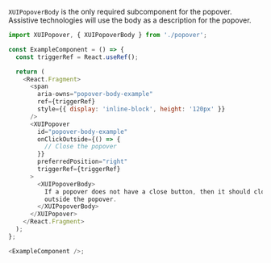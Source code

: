 `XUIPopoverBody` is the only required subcomponent for the popover. Assistive technologies will use
the body as a description for the popover.

```js
import XUIPopover, { XUIPopoverBody } from './popover';

const ExampleComponent = () => {
  const triggerRef = React.useRef();

  return (
    <React.Fragment>
      <span
        aria-owns="popover-body-example"
        ref={triggerRef}
        style={{ display: 'inline-block', height: '120px' }}
      />
      <XUIPopover
        id="popover-body-example"
        onClickOutside={() => {
          // Close the popover
        }}
        preferredPosition="right"
        triggerRef={triggerRef}
      >
        <XUIPopoverBody>
          If a popover does not have a close button, then it should close when the user clicks
          outside the popover.
        </XUIPopoverBody>
      </XUIPopover>
    </React.Fragment>
  );
};

<ExampleComponent />;
```
